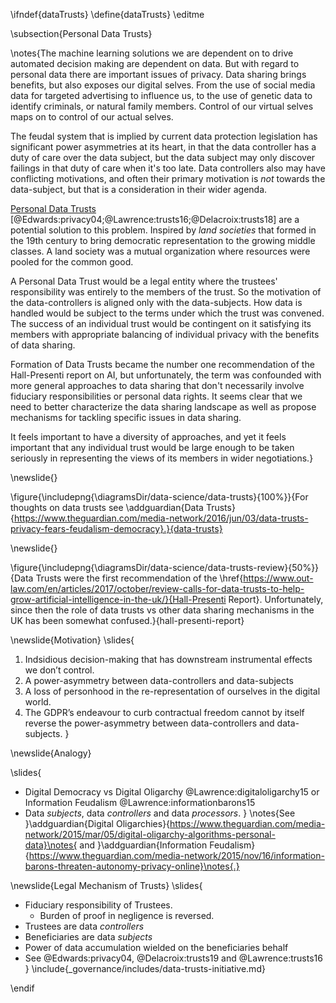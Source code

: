\ifndef{dataTrusts}
\define{dataTrusts}
\editme

\subsection{Personal Data Trusts}

\notes{The machine learning solutions we are dependent on to drive automated decision making are dependent on data. But with regard to personal data there are important issues of privacy. Data sharing brings benefits, but also exposes our digital selves. From the use of social media data for targeted advertising to influence us, to the use of genetic data to identify criminals, or natural family members. Control of our virtual selves maps on to control of our actual selves. 

The feudal system that is implied by current data protection legislation has significant power asymmetries at its heart, in that the data controller has a duty of care over the data subject, but the data subject may only discover failings in that duty of care when it's too late. Data controllers also may have conflicting motivations, and often their primary motivation is *not* towards the data-subject, but that is a consideration in their wider agenda.

[Personal Data Trusts](https://www.theguardian.com/media-network/2016/jun/03/data-trusts-privacy-fears-feudalism-democracy) [@Edwards:privacy04;@Lawrence:trusts16;@Delacroix:trusts18] are a potential solution to this problem. Inspired by *land societies* that formed in the 19th century to bring democratic representation to the growing middle classes. A land society was a mutual organization where resources were pooled for the common good. 

A Personal Data Trust would be a legal entity where the trustees' responsibility was entirely to the members of the trust. So the motivation of the data-controllers is aligned only with the data-subjects. How data is handled would be subject to the terms under which the trust was convened. The success of an individual trust would be contingent on it satisfying its members with appropriate balancing of individual privacy with the benefits of data sharing. 

Formation of Data Trusts became the number one recommendation of the Hall-Presenti report on AI, but unfortunately, the term was confounded with more general approaches to data sharing that don't necessarily involve fiduciary responsibilities or personal data rights. It seems clear that we need to better characterize the data sharing landscape as well as propose mechanisms for tackling specific issues in data sharing.

It feels important to have a diversity of approaches, and yet it feels important that any individual trust would be large enough to be taken seriously in representing the views of its members in wider negotiations.}

\newslide{}

\figure{\includepng{\diagramsDir/data-science/data-trusts}{100%}}{For thoughts on data trusts see \addguardian{Data Trusts}{https://www.theguardian.com/media-network/2016/jun/03/data-trusts-privacy-fears-feudalism-democracy}.}{data-trusts}


\newslide{}

\figure{\includepng{\diagramsDir/data-science/data-trusts-review}{50%}}{Data Trusts were the first recommendation of the \href{https://www.out-law.com/en/articles/2017/october/review-calls-for-data-trusts-to-help-grow-artificial-intelligence-in-the-uk/}{Hall-Presenti Report}. Unfortunately, since then the role of data trusts vs other data sharing mechanisms in the UK has been somewhat confused.}{hall-presenti-report}


\newslide{Motivation}
\slides{
1. Indsidious decision-making that has downstream instrumental effects we don’t control.
2. A power-asymmetry between data-controllers and data-subjects
3. A loss of personhood in the re-representation of ourselves in the digital world.
4. The GDPR’s endeavour to curb contractual freedom cannot by itself reverse the power-asymmetry between data-controllers and data-subjects. 
}

\newslide{Analogy}

\slides{
* Digital Democracy vs Digital Oligarchy @Lawrence:digitaloligarchy15 or Information Feudalism @Lawrence:informationbarons15
* Data *subjects*, data *controllers* and data *processors*.
}
\notes{See }\addguardian{Digital Oligarchies}{https://www.theguardian.com/media-network/2015/mar/05/digital-oligarchy-algorithms-personal-data}\notes{ and }\addguardian{Information Feudalism}{https://www.theguardian.com/media-network/2015/nov/16/information-barons-threaten-autonomy-privacy-online}\notes{.}



\newslide{Legal Mechanism of Trusts}
\slides{
* Fiduciary responsibility of Trustees.
  * Burden of proof in negligence is reversed. 
* Trustees are data *controllers*
* Beneficiaries are data *subjects*
* Power of data accumulation wielded on the beneficiaries behalf
* See @Edwards:privacy04, @Delacroix:trusts19 and @Lawrence:trusts16
}
\include{_governance/includes/data-trusts-initiative.md}

\endif
